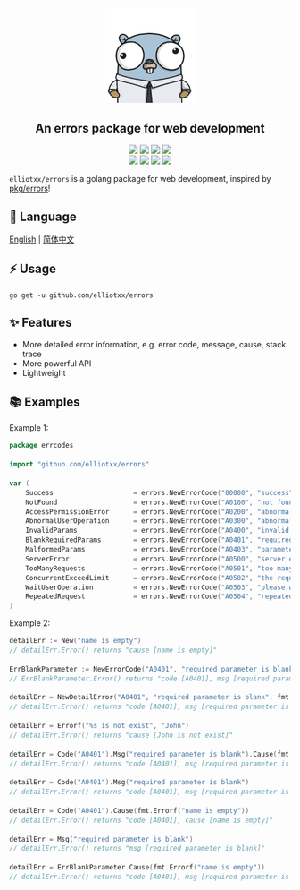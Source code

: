 <div align = "center">
<p>
    <img width="160" src="https://github.com/elliotxx/errors/blob/master/golang-logo.png?sanitize=true">
</p>
<h2>An errors package for web development</h2>
<a title="Go Reference" target="_blank" href="https://pkg.go.dev/github.com/elliotxx/errors"><img src="https://pkg.go.dev/badge/github.com/elliotxx/errors.svg"></a>
<a title="Go Report Card" target="_blank" href="https://goreportcard.com/report/github.com/elliotxx/errors"><img src="https://goreportcard.com/badge/github.com/elliotxx/errors?style=flat-square"></a>
<a title="Coverage Status" target="_blank" href="https://coveralls.io/github/elliotxx/errors?branch=master"><img src="https://img.shields.io/coveralls/github/elliotxx/errors/master"></a>
<a title="Code Size" target="_blank" href="https://github.com/elliotxx/errors"><img src="https://img.shields.io/github/languages/code-size/elliotxx/errors.svg?style=flat-square"></a>
<br>
<a title="GitHub release" target="_blank" href="https://github.com/elliotxx/errors/releases"><img src="https://img.shields.io/github/release/elliotxx/errors.svg"></a>
<a title="License" target="_blank" href="https://github.com/elliotxx/errors/blob/master/LICENSE"><img src="https://img.shields.io/github/license/elliotxx/errors"></a>
<a title="GitHub Commits" target="_blank" href="https://github.com/elliotxx/errors/commits/master"><img src="https://img.shields.io/github/commit-activity/m/elliotxx/errors.svg?style=flat-square"></a>
<a title="Last Commit" target="_blank" href="https://github.com/elliotxx/errors/commits/master"><img src="https://img.shields.io/github/last-commit/elliotxx/errors.svg?style=flat-square&color=FF9900"></a>
</p>
</div>

`elliotxx/errors` is a golang package for web development, inspired by [pkg/errors](https://github.com/pkg/errors)!

## 📜 Language

[English](https://github.com/elliotxx/errors/blob/master/README.md) | [简体中文](https://github.com/elliotxx/errors/blob/master/README-zh.md)

## ⚡ Usage

```
go get -u github.com/elliotxx/errors
```

## ✨ Features

* More detailed error information, e.g. error code, message, cause, stack trace
* More powerful API
* Lightweight

## 📚 Examples

Example 1:

```go
package errcodes

import "github.com/elliotxx/errors"

var (
	Success                    = errors.NewErrorCode("00000", "success")
	NotFound                   = errors.NewErrorCode("A0100", "not found")
	AccessPermissionError      = errors.NewErrorCode("A0200", "abnormal access permission")
	AbnormalUserOperation      = errors.NewErrorCode("A0300", "abnormal user operation")
	InvalidParams              = errors.NewErrorCode("A0400", "invalid params")
	BlankRequiredParams        = errors.NewErrorCode("A0401", "required parameter is blank")
	MalformedParams            = errors.NewErrorCode("A0403", "parameter format mismatch")
	ServerError                = errors.NewErrorCode("A0500", "server error")
	TooManyRequests            = errors.NewErrorCode("A0501", "too many requests")
	ConcurrentExceedLimit      = errors.NewErrorCode("A0502", "the request parallel number exceeds the limit")
	WaitUserOperation          = errors.NewErrorCode("A0503", "please wait for user operation")
	RepeatedRequest            = errors.NewErrorCode("A0504", "repeated request")
)
```

Example 2:

```go
detailErr := New("name is empty")
// detailErr.Error() returns "cause [name is empty]"

ErrBlankParameter := NewErrorCode("A0401", "required parameter is blank")
// ErrBlankParameter.Error() returns "code [A0401], msg [required parameter is blank]"

detailErr = NewDetailError("A0401", "required parameter is blank", fmt.Errorf("name is empty"))
// detailErr.Error() returns "code [A0401], msg [required parameter is blank], cause [name is empty]"

detailErr = Errorf("%s is not exist", "John")
// detailErr.Error() returns "cause [John is not exist]"

detailErr = Code("A0401").Msg("required parameter is blank").Cause(fmt.Errorf("name is empty"))
// detailErr.Error() returns "code [A0401], msg [required parameter is blank], cause [name is empty]"

detailErr = Code("A0401").Msg("required parameter is blank")
// detailErr.Error() returns "code [A0401], msg [required parameter is blank]"

detailErr = Code("A0401").Cause(fmt.Errorf("name is empty"))
// detailErr.Error() returns "code [A0401], cause [name is empty]"

detailErr = Msg("required parameter is blank")
// detailErr.Error() returns "msg [required parameter is blank]"

detailErr = ErrBlankParameter.Cause(fmt.Errorf("name is empty"))
// detailErr.Error() returns "code [A0401], msg [required parameter is blank], cause [name is empty]"
```
